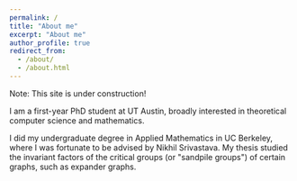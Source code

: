 ```yaml
---
permalink: /
title: "About me"
excerpt: "About me"
author_profile: true
redirect_from: 
  - /about/
  - /about.html
---
```


Note: This site is under construction! 

I am a first-year PhD student at UT Austin, broadly interested in theoretical computer science and mathematics. 

I did my undergraduate degree in Applied Mathematics in UC Berkeley, where I was fortunate to be advised by Nikhil Srivastava. My thesis studied the invariant factors of the critical groups (or "sandpile groups") of certain graphs, such as expander graphs. 